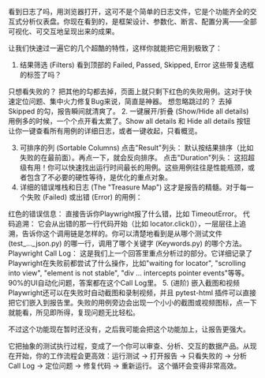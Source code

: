 看到日志了吗，用浏览器打开，这可不是个简单的日志文件，它是个功能齐全的交互式分析仪表盘。你现在看到的，是框架设计、参数化、断言、配置分离——全部可视化、可交互地呈现出来的成果。

让我们快速过一遍它的几个超酷的特性，这样你就能把它用到极致了：

1. 结果筛选 (Filters)
看到顶部的 Failed, Passed, Skipped, Error 这些带复选框的标签了吗？

只想看失败的？ 把其他的勾都去掉，页面上就只剩下红色的失败用例。这对于快速定位问题、集中火力修复Bug来说，简直是神器。
想忽略跳过的？ 去掉 Skipped 的勾，报告瞬间就清爽了。
2. 一键展开/折叠 (Show/Hide all details)
用例多的时候，一个个点开看太累了。Show all details 和 Hide all details 按钮让你一键查看所有用例的详细日志，或者一键收起，只看概览。

3. 可排序的列 (Sortable Columns)
点击"Result"列头： 默认按结果排序（比如失败的在最前面）。再点一下，就会反向排序。
点击"Duration"列头： 这招超级有用！你可以快速找出运行时间最长的用例。这些用例往往是性能瓶颈，或者包含了不必要的硬性等待，是优化的重点对象。
4. 详细的错误堆栈和日志 (The "Treasure Map")
这才是报告的精髓。对于每一个失败 (Failed) 或出错 (Error) 的用例：

红色的错误信息： 直接告诉你Playwright报了什么错，比如 TimeoutError。
代码追溯： 它会从出错的那一行代码开始（比如 locator.click()），一层层往上追溯，告诉你这个调用链是怎样的。你可以清楚地看到是从哪个测试文件 (test_..._json.py) 的哪一行，调用了哪个关键字 (Keywords.py) 的哪个方法。
Playwright Call Log： 这是我们上一个回答里重点分析过的部分。它详细记录了Playwright在失败前都尝试了什么操作，比如"waiting for locator", "scrolling into view", "element is not stable", "div ... intercepts pointer events"等等。90%的UI自动化问题，答案都在这个Call Log里。
5. (进阶) 嵌入截图和视频
Playwright还可以在失败时自动截图和录制视频，并且 pytest-html 插件可以直接把它们嵌入到报告里。失败的用例旁边会出现一个小小的截图或视频图标，点一下就能看，所见即所得，复现问题无比轻松。

不过这个功能现在暂时还没有，之后我可能会把这个功能加上，让报告更强大。

它把抽象的测试执行过程，变成了一个你可以审查、分析、交互的数据产品。从现在开始，你的工作流程会更高效：运行测试 -> 打开报告 -> 只看失败的 -> 分析Call Log -> 定位问题 -> 修复代码 -> 重新运行。 这个循环会变得非常高效。